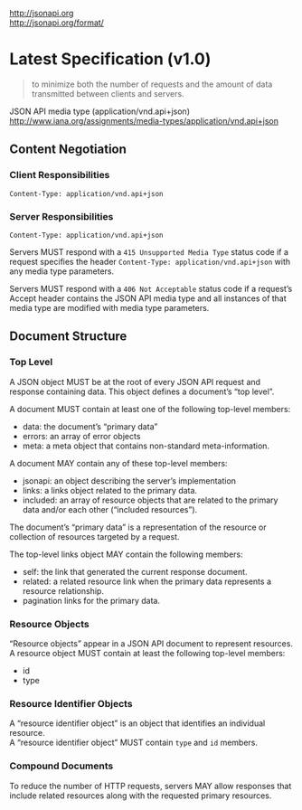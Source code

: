 http://jsonapi.org  
http://jsonapi.org/format/  

# Latest Specification (v1.0)
> to minimize both the number of requests and the amount of data transmitted between clients and servers.

JSON API media type (application/vnd.api+json)  
http://www.iana.org/assignments/media-types/application/vnd.api+json


## Content Negotiation
### Client Responsibilities
```
Content-Type: application/vnd.api+json
```

### Server Responsibilities
```
Content-Type: application/vnd.api+json
```
Servers MUST respond with a `415 Unsupported Media Type` status code if a request specifies the header `Content-Type: application/vnd.api+json` with any media type parameters.  

Servers MUST respond with a `406 Not Acceptable` status code if a request’s Accept header contains the JSON API media type and all instances of that media type are modified with media type parameters.

## Document Structure
### Top Level
A JSON object MUST be at the root of every JSON API request and response containing data. This object defines a document’s “top level”.

A document MUST contain at least one of the following top-level members:
- data: the document’s “primary data”
- errors: an array of error objects
- meta: a meta object that contains non-standard meta-information.

A document MAY contain any of these top-level members:
- jsonapi: an object describing the server’s implementation
- links: a links object related to the primary data.
- included: an array of resource objects that are related to the primary data and/or each other (“included resources”).

The document’s “primary data” is a representation of the resource or collection of resources targeted by a request.

The top-level links object MAY contain the following members:
- self: the link that generated the current response document.
- related: a related resource link when the primary data represents a resource relationship.
- pagination links for the primary data.

### Resource Objects
“Resource objects” appear in a JSON API document to represent resources.  
A resource object MUST contain at least the following top-level members:
- id
- type

### Resource Identifier Objects
A “resource identifier object” is an object that identifies an individual resource.  
A “resource identifier object” MUST contain `type` and `id` members.

### Compound Documents
To reduce the number of HTTP requests, servers MAY allow responses that include related resources along with the requested primary resources.   
